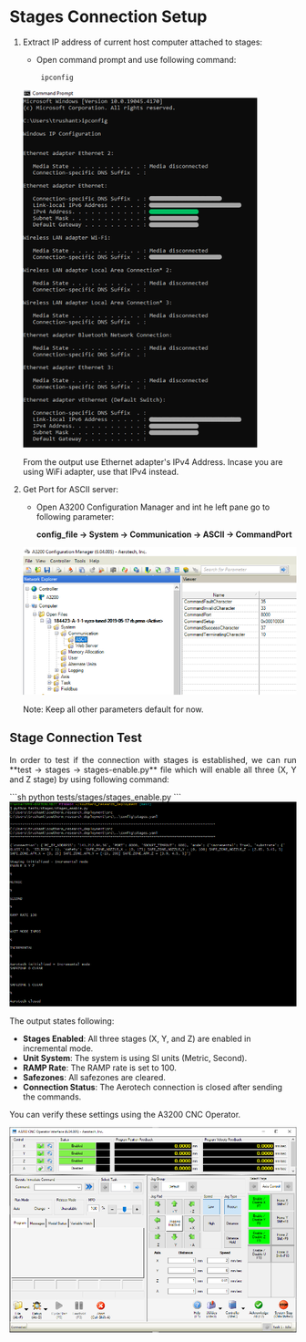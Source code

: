 # Stages Connection Setup

1. Extract IP address of current host computer attached to stages:
    - Open command prompt and use following command:

        ```sh
         ipconfig 
        ```

    <img src="/assets/img/stages/ip_fetch.png" alt="IP Fetch" class="centered-image-small">


    From the output use Ethernet adapter's IPv4 Address. Incase you are using WiFi adapter, use that IPv4 instead.

2. Get Port for ASCII server:
    - Open A3200 Configuration Manager and int he left pane go to following parameter:

        **config_file -> System -> Communication -> ASCII -> CommandPort**

    <img src="/assets/img/stages/port_fetch.png" alt="Port Fetch" class="centered-image-medium">

    Note: Keep all other parameters default for now.


## Stage Connection Test

<p align="justify">
In order to test if the connection with stages is established, we can run **test -> stages -> stages-enable.py** file
which will enable all three (X, Y and Z stage) by using following command: </p>
```sh
python tests/stages/stages_enable.py 
```

<img src="/assets/img/stages/stage_test.png" alt="Stage Test" class="centered-image-large">

The output states following:

- **Stages Enabled**: All three stages (X, Y, and Z) are enabled in incremental mode.
- **Unit System**: The system is using SI units (Metric, Second).
- **RAMP Rate**: The RAMP rate is set to 100.
- **Safezones**: All safezones are cleared.
- **Connection Status**: The Aerotech connection is closed after sending the commands.

You can verify these settings using the A3200 CNC Operator.

<img src="/assets/img/stages/stage_test_val.png" alt="Stage Test Validation" class="centered-image-medium">